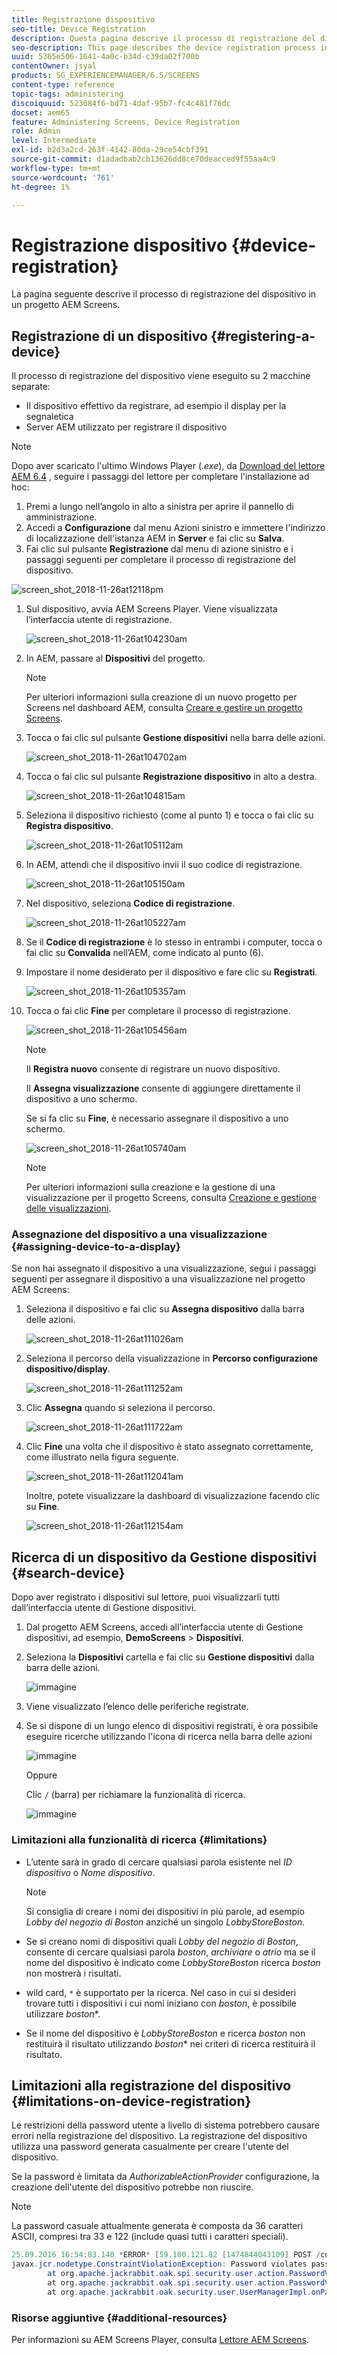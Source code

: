 ```yaml
---
title: Registrazione dispositivo
seo-title: Device Registration
description: Questa pagina descrive il processo di registrazione del dispositivo in un progetto AEM Screens.
seo-description: This page describes the device registration process in an AEM Screens project.
uuid: 5365e506-1641-4a0c-b34d-c39da02f700b
contentOwner: jsyal
products: SG_EXPERIENCEMANAGER/6.5/SCREENS
content-type: reference
topic-tags: administering
discoiquuid: 523084f6-bd71-4daf-95b7-fc4c481f76dc
docset: aem65
feature: Administering Screens, Device Registration
role: Admin
level: Intermediate
exl-id: b2d3a2cd-263f-4142-80da-29ce54cbf391
source-git-commit: d1adadbab2cb13626dd8ce70deacced9f55aa4c9
workflow-type: tm+mt
source-wordcount: '761'
ht-degree: 1%

---
```


# Registrazione dispositivo {#device-registration}

La pagina seguente descrive il processo di registrazione del dispositivo in un progetto AEM Screens.

## Registrazione di un dispositivo {#registering-a-device}

Il processo di registrazione del dispositivo viene eseguito su 2 macchine separate:

* Il dispositivo effettivo da registrare, ad esempio il display per la segnaletica
* Server AEM utilizzato per registrare il dispositivo

>[!NOTE]
>
>Dopo aver scaricato l&#39;ultimo Windows Player (*.exe*), da [Download del lettore AEM 6.4](https://download.macromedia.com/screens/) , seguire i passaggi del lettore per completare l&#39;installazione ad hoc:
>
>1. Premi a lungo nell’angolo in alto a sinistra per aprire il pannello di amministrazione.
>1. Accedi a **Configurazione** dal menu Azioni sinistro e immettere l&#39;indirizzo di localizzazione dell&#39;istanza AEM in **Server** e fai clic su **Salva**.
>1. Fai clic sul pulsante **Registrazione** dal menu di azione sinistro e i passaggi seguenti per completare il processo di registrazione del dispositivo.
>

![screen_shot_2018-11-26at12118pm](assets/screen_shot_2018-11-26at12118pm.png)

1. Sul dispositivo, avvia AEM Screens Player. Viene visualizzata l’interfaccia utente di registrazione.

   ![screen_shot_2018-11-26at104230am](assets/screen_shot_2018-11-26at104230am.png)

1. In AEM, passare al **Dispositivi** del progetto.

   >[!NOTE]
   >
   >Per ulteriori informazioni sulla creazione di un nuovo progetto per Screens nel dashboard AEM, consulta [Creare e gestire un progetto Screens](creating-a-screens-project.md).

1. Tocca o fai clic sul pulsante **Gestione dispositivi** nella barra delle azioni.

   ![screen_shot_2018-11-26at104702am](assets/screen_shot_2018-11-26at104702am.png)

1. Tocca o fai clic sul pulsante **Registrazione dispositivo** in alto a destra.

   ![screen_shot_2018-11-26at104815am](assets/screen_shot_2018-11-26at104815am.png)

1. Seleziona il dispositivo richiesto (come al punto 1) e tocca o fai clic su **Registra dispositivo**.

   ![screen_shot_2018-11-26at105112am](assets/screen_shot_2018-11-26at105112am.png)

1. In AEM, attendi che il dispositivo invii il suo codice di registrazione.

   ![screen_shot_2018-11-26at105150am](assets/screen_shot_2018-11-26at105150am.png)

1. Nel dispositivo, seleziona **Codice di registrazione**.

   ![screen_shot_2018-11-26at105227am](assets/screen_shot_2018-11-26at105227am.png)

1. Se il **Codice di registrazione** è lo stesso in entrambi i computer, tocca o fai clic su **Convalida** nell’AEM, come indicato al punto (6).
1. Impostare il nome desiderato per il dispositivo e fare clic su **Registrati**.

   ![screen_shot_2018-11-26at105357am](assets/screen_shot_2018-11-26at105357am.png)

1. Tocca o fai clic **Fine** per completare il processo di registrazione.

   ![screen_shot_2018-11-26at105456am](assets/screen_shot_2018-11-26at105456am.png)

   >[!NOTE]
   >
   >Il **Registra nuovo** consente di registrare un nuovo dispositivo.
   >
   >Il **Assegna visualizzazione** consente di aggiungere direttamente il dispositivo a uno schermo.

   Se si fa clic su **Fine**, è necessario assegnare il dispositivo a uno schermo.

   ![screen_shot_2018-11-26at105740am](assets/screen_shot_2018-11-26at105740am.png)

   >[!NOTE]
   >
   >Per ulteriori informazioni sulla creazione e la gestione di una visualizzazione per il progetto Screens, consulta [Creazione e gestione delle visualizzazioni](managing-displays.md).

### Assegnazione del dispositivo a una visualizzazione {#assigning-device-to-a-display}

Se non hai assegnato il dispositivo a una visualizzazione, segui i passaggi seguenti per assegnare il dispositivo a una visualizzazione nel progetto AEM Screens:

1. Seleziona il dispositivo e fai clic su **Assegna dispositivo** dalla barra delle azioni.

   ![screen_shot_2018-11-26at111026am](assets/screen_shot_2018-11-26at111026am.png)

1. Seleziona il percorso della visualizzazione in **Percorso configurazione dispositivo/display**.

   ![screen_shot_2018-11-26at111252am](assets/screen_shot_2018-11-26at111252am.png)

1. Clic **Assegna** quando si seleziona il percorso.

   ![screen_shot_2018-11-26at111722am](assets/screen_shot_2018-11-26at111722am.png)

1. Clic **Fine** una volta che il dispositivo è stato assegnato correttamente, come illustrato nella figura seguente.

   ![screen_shot_2018-11-26at112041am](assets/screen_shot_2018-11-26at112041am.png)

   Inoltre, potete visualizzare la dashboard di visualizzazione facendo clic su **Fine**.

   ![screen_shot_2018-11-26at112154am](assets/screen_shot_2018-11-26at112154am.png)

## Ricerca di un dispositivo da Gestione dispositivi {#search-device}

Dopo aver registrato i dispositivi sul lettore, puoi visualizzarli tutti dall’interfaccia utente di Gestione dispositivi.

1. Dal progetto AEM Screens, accedi all’interfaccia utente di Gestione dispositivi, ad esempio, **DemoScreens** > **Dispositivi**.

1. Seleziona la **Dispositivi** cartella e fai clic su **Gestione dispositivi** dalla barra delle azioni.

   ![immagine](/help/user-guide/assets/device-manager/device-manager-1.png)

1. Viene visualizzato l’elenco delle periferiche registrate.

1. Se si dispone di un lungo elenco di dispositivi registrati, è ora possibile eseguire ricerche utilizzando l&#39;icona di ricerca nella barra delle azioni

   ![immagine](/help/user-guide/assets/device-manager/device-manager-2.png)

   Oppure

   Clic `/` (barra) per richiamare la funzionalità di ricerca.

   ![immagine](/help/user-guide/assets/device-manager/device-manager-3.png)


### Limitazioni alla funzionalità di ricerca {#limitations}

* L’utente sarà in grado di cercare qualsiasi parola esistente nel *ID dispositivo* o *Nome dispositivo*.

  >[!NOTE]
  >Si consiglia di creare i nomi dei dispositivi in più parole, ad esempio *Lobby del negozio di Boston* anziché un singolo *LobbyStoreBoston*.

* Se si creano nomi di dispositivi quali *Lobby del negozio di Boston*, consente di cercare qualsiasi parola *boston*, *archiviare* o *atrio* ma se il nome del dispositivo è indicato come *LobbyStoreBoston* ricerca *boston* non mostrerà i risultati.

* wild card, `*` è supportato per la ricerca. Nel caso in cui si desideri trovare tutti i dispositivi i cui nomi iniziano con *boston*, è possibile utilizzare *boston**.

* Se il nome del dispositivo è *LobbyStoreBoston* e ricerca *boston* non restituirà il risultato utilizzando *boston** nei criteri di ricerca restituirà il risultato.

## Limitazioni alla registrazione del dispositivo {#limitations-on-device-registration}

Le restrizioni della password utente a livello di sistema potrebbero causare errori nella registrazione del dispositivo. La registrazione del dispositivo utilizza una password generata casualmente per creare l&#39;utente del dispositivo.

Se la password è limitata da *AuthorizableActionProvider* configurazione, la creazione dell&#39;utente del dispositivo potrebbe non riuscire.

>[!NOTE]
>
>La password casuale attualmente generata è composta da 36 caratteri ASCII, compresi tra 33 e 122 (include quasi tutti i caratteri speciali).

```java
25.09.2016 16:54:03.140 *ERROR* [59.100.121.82 [1474844043109] POST /content/screens/svc/registration HTTP/1.1] com.adobe.cq.screens.device.registration.impl.RegistrationServlet Error during device registration
javax.jcr.nodetype.ConstraintViolationException: Password violates password constraint (^(?=.*\d).{7,9}$).
        at org.apache.jackrabbit.oak.spi.security.user.action.PasswordValidationAction.validatePassword(PasswordValidationAction.java:105)
        at org.apache.jackrabbit.oak.spi.security.user.action.PasswordValidationAction.onPasswordChange(PasswordValidationAction.java:76)
        at org.apache.jackrabbit.oak.security.user.UserManagerImpl.onPasswordChange(UserManagerImpl.java:308)
```

### Risorse aggiuntive {#additional-resources}

Per informazioni su AEM Screens Player, consulta [Lettore AEM Screens](working-with-screens-player.md).
